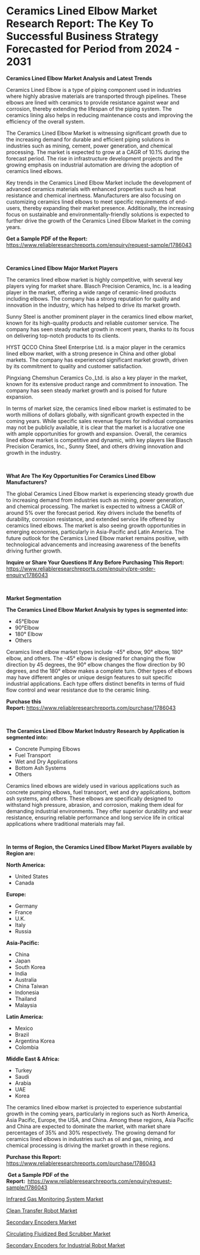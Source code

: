 <p><h1>Ceramics Lined Elbow Market Research Report: The Key To Successful Business Strategy Forecasted for Period from 2024 - 2031</h1></p><p><strong>Ceramics Lined Elbow Market Analysis and Latest Trends</strong></p>
<p><p>Ceramics Lined Elbow is a type of piping component used in industries where highly abrasive materials are transported through pipelines. These elbows are lined with ceramics to provide resistance against wear and corrosion, thereby extending the lifespan of the piping system. The ceramics lining also helps in reducing maintenance costs and improving the efficiency of the overall system.</p><p>The Ceramics Lined Elbow Market is witnessing significant growth due to the increasing demand for durable and efficient piping solutions in industries such as mining, cement, power generation, and chemical processing. The market is expected to grow at a CAGR of 10.1% during the forecast period. The rise in infrastructure development projects and the growing emphasis on industrial automation are driving the adoption of ceramics lined elbows.</p><p>Key trends in the Ceramics Lined Elbow Market include the development of advanced ceramics materials with enhanced properties such as heat resistance and chemical inertness. Manufacturers are also focusing on customizing ceramics lined elbows to meet specific requirements of end-users, thereby expanding their market presence. Additionally, the increasing focus on sustainable and environmentally-friendly solutions is expected to further drive the growth of the Ceramics Lined Elbow Market in the coming years.</p></p>
<p><strong>Get a Sample PDF of the Report:&nbsp;</strong> <a href="https://www.reliableresearchreports.com/enquiry/request-sample/1786043">https://www.reliableresearchreports.com/enquiry/request-sample/1786043</a></p>
<p>&nbsp;</p>
<p><strong>Ceramics Lined Elbow Major Market Players</strong></p>
<p><p>The ceramics lined elbow market is highly competitive, with several key players vying for market share. Blasch Precision Ceramics, Inc. is a leading player in the market, offering a wide range of ceramic-lined products including elbows. The company has a strong reputation for quality and innovation in the industry, which has helped to drive its market growth.</p><p>Sunny Steel is another prominent player in the ceramics lined elbow market, known for its high-quality products and reliable customer service. The company has seen steady market growth in recent years, thanks to its focus on delivering top-notch products to its clients.</p><p>HYST QCCO China Steel Enterprise Ltd. is a major player in the ceramics lined elbow market, with a strong presence in China and other global markets. The company has experienced significant market growth, driven by its commitment to quality and customer satisfaction.</p><p>Pingxiang Chemshun Ceramics Co.,Ltd. is also a key player in the market, known for its extensive product range and commitment to innovation. The company has seen steady market growth and is poised for future expansion.</p><p>In terms of market size, the ceramics lined elbow market is estimated to be worth millions of dollars globally, with significant growth expected in the coming years. While specific sales revenue figures for individual companies may not be publicly available, it is clear that the market is a lucrative one with ample opportunities for growth and expansion. Overall, the ceramics lined elbow market is competitive and dynamic, with key players like Blasch Precision Ceramics, Inc., Sunny Steel, and others driving innovation and growth in the industry.</p></p>
<p>&nbsp;</p>
<p><strong>What Are The Key Opportunities For Ceramics Lined Elbow Manufacturers?</strong></p>
<p><p>The global Ceramics Lined Elbow market is experiencing steady growth due to increasing demand from industries such as mining, power generation, and chemical processing. The market is expected to witness a CAGR of around 5% over the forecast period. Key drivers include the benefits of durability, corrosion resistance, and extended service life offered by ceramics lined elbows. The market is also seeing growth opportunities in emerging economies, particularly in Asia-Pacific and Latin America. The future outlook for the Ceramics Lined Elbow market remains positive, with technological advancements and increasing awareness of the benefits driving further growth.</p></p>
<p><strong>Inquire or Share Your Questions If Any Before Purchasing This Report:</strong> <a href="https://www.reliableresearchreports.com/enquiry/pre-order-enquiry/1786043">https://www.reliableresearchreports.com/enquiry/pre-order-enquiry/1786043</a></p>
<p>&nbsp;</p>
<p><strong>Market Segmentation</strong></p>
<p><strong>The Ceramics Lined Elbow Market Analysis by types is segmented into:</strong></p>
<p><ul><li>45°Elbow</li><li>90°Elbow</li><li>180° Elbow</li><li>Others</li></ul></p>
<p><p>Ceramics lined elbow market types include -45° elbow, 90° elbow, 180° elbow, and others. The -45° elbow is designed for changing the flow direction by 45 degrees, the 90° elbow changes the flow direction by 90 degrees, and the 180° elbow makes a complete turn. Other types of elbows may have different angles or unique design features to suit specific industrial applications. Each type offers distinct benefits in terms of fluid flow control and wear resistance due to the ceramic lining.</p></p>
<p><strong>Purchase this Report:&nbsp;</strong><a href="https://www.reliableresearchreports.com/purchase/1786043">https://www.reliableresearchreports.com/purchase/1786043</a></p>
<p>&nbsp;</p>
<p><strong>The Ceramics Lined Elbow Market Industry Research by Application is segmented into:</strong></p>
<p><ul><li>Concrete Pumping Elbows</li><li>Fuel Transport</li><li>Wet and Dry Applications</li><li>Bottom Ash Systems</li><li>Others</li></ul></p>
<p><p>Ceramics lined elbows are widely used in various applications such as concrete pumping elbows, fuel transport, wet and dry applications, bottom ash systems, and others. These elbows are specifically designed to withstand high pressure, abrasion, and corrosion, making them ideal for demanding industrial environments. They offer superior durability and wear resistance, ensuring reliable performance and long service life in critical applications where traditional materials may fail.</p></p>
<p>&nbsp;</p>
<p><strong>In terms of Region, the Ceramics Lined Elbow Market Players available by Region are:</strong></p>
<p>
    <p> <strong> North America: </strong>
        <ul>
            <li>United States</li>
            <li>Canada</li>
        </ul>
        </p> 
    <p> <strong> Europe: </strong>
        <ul>
            <li>Germany</li>
            <li>France</li>
            <li>U.K.</li>
            <li>Italy</li>
            <li>Russia</li>
        </ul>
        </p> 
    <p> <strong> Asia-Pacific: </strong>
        <ul>
            <li>China</li>
            <li>Japan</li>
            <li>South Korea</li>
            <li>India</li>
            <li>Australia</li>
            <li>China Taiwan</li>
            <li>Indonesia</li>
            <li>Thailand</li>
            <li>Malaysia</li>
        </ul>
        </p> 
    <p> <strong> Latin America: </strong>
        <ul>
            <li>Mexico</li>
            <li>Brazil</li>
            <li>Argentina Korea</li>
            <li>Colombia</li>
        </ul>
        </p> 
    <p> <strong> Middle East & Africa: </strong>
        <ul>
            <li>Turkey</li>
            <li>Saudi</li>
            <li>Arabia</li>
            <li>UAE</li>
            <li>Korea</li>
        </ul>
    </p>
    </p>
<p><p>The ceramics lined elbow market is projected to experience substantial growth in the coming years, particularly in regions such as North America, Asia Pacific, Europe, the USA, and China. Among these regions, Asia Pacific and China are expected to dominate the market, with market share percentages of 35% and 30% respectively. The growing demand for ceramics lined elbows in industries such as oil and gas, mining, and chemical processing is driving the market growth in these regions.</p></p>
<p><strong>Purchase this Report: </strong><a href="https://www.reliableresearchreports.com/purchase/1786043">https://www.reliableresearchreports.com/purchase/1786043</a></p>
<p>&nbsp;<strong>Get a Sample PDF of the Report:&nbsp;&nbsp;</strong><a href="https://www.reliableresearchreports.com/enquiry/request-sample/1786043">https://www.reliableresearchreports.com/enquiry/request-sample/1786043</a></p>
<p><strong></strong></p>
<p><p><a href="https://issuu.com/reportprime-2/docs/infrared-gas-monitoring-system-market-size-2030.pp">Infrared Gas Monitoring System Market</a></p><p><a href="https://github.com/mabutironaldo/Market-Research-Report-List-3/blob/main/clean-transfer-robot-market.md">Clean Transfer Robot Market</a></p><p><a href="https://github.com/Paul14Anderson63/Market-Research-Report-List-2/blob/main/secondary-encoders-market.md">Secondary Encoders Market</a></p><p><a href="https://issuu.com/reportprime-2/docs/circulating-fluidized-bed-scrubber-market-size-203">Circulating Fluidized Bed Scrubber Market</a></p><p><a href="https://github.com/guneycigdem35/Market-Research-Report-List-2/blob/main/secondary-encoders-for-industrial-robot-market.md">Secondary Encoders for Industrial Robot Market</a></p></p>